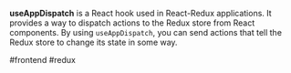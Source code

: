 **useAppDispatch** is a React hook used in React-Redux applications. It provides a way to dispatch actions to the Redux store from React components. By using `useAppDispatch`, you can send actions that tell the Redux store to change its state in some way.

#frontend #redux